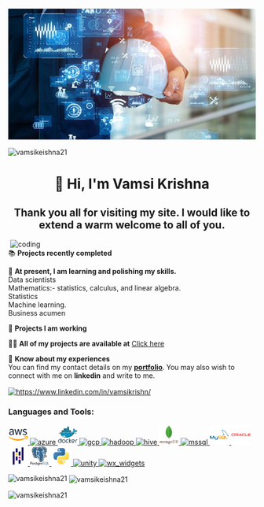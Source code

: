 ![logo](https://github.com/vamsikeishna21/vamsikeishna21/blob/main/how-to-become-a-data-engineer.jpg)

<p align="left"> <img src="https://komarev.com/ghpvc/?username=vamsikeishna21&label=Profile%20views&color=0e75b6&style=flat" alt="vamsikeishna21" /> </p>

<h1 align="center">🙋 Hi, I'm Vamsi Krishna</h1>
<h2 align="center">Thank you all for visiting my site. I would like to extend a warm welcome to all of you.</h2>

<img align="right" alt="coding" width="500" src="https://ameyacloud.in/wp-content/uploads/2021/07/AMAZON-AWS-DATA-ENGINEER.gif">


📚 **Projects recently completed** []()

📖 **At present, I am learning and polishing my skills.** <br>
Data scientists  <br> Mathematics:- statistics, calculus, and linear algebra. <br> Statistics <br> Machine learning. <br> Business acumen

📌 **Projects I am working** []()

👨‍💻 **All of my projects are available at** [Click here](https://github.com/vamsikeishna21?tab=repositories)

📄 **Know about my experiences**  <br> 
You can find my contact details on my [**portfolio**](https://vamsitarigopula97.wixsite.com/vamsi111). You may also wish to connect with me on **linkedin** and write to me.
<p align="left">
<a href="https://linkedin.com/in/https://www.linkedin.com/in/vamsikrishn/" target="blank"><img align="center" src="https://raw.githubusercontent.com/rahuldkjain/github-profile-readme-generator/master/src/images/icons/Social/linked-in-alt.svg" alt="https://www.linkedin.com/in/vamsikrishn/" height="30" width="40" /></a>
</p>

<h3 align="left">Languages and Tools:</h3>
<p align="left"> <a href="https://aws.amazon.com" target="_blank" rel="noreferrer"> <img src="https://raw.githubusercontent.com/devicons/devicon/master/icons/amazonwebservices/amazonwebservices-original-wordmark.svg" alt="aws" width="40" height="40"/> </a> <a href="https://azure.microsoft.com/en-in/" target="_blank" rel="noreferrer"> <img src="https://www.vectorlogo.zone/logos/microsoft_azure/microsoft_azure-icon.svg" alt="azure" width="40" height="40"/> </a> <a href="https://www.docker.com/" target="_blank" rel="noreferrer"> <img src="https://raw.githubusercontent.com/devicons/devicon/master/icons/docker/docker-original-wordmark.svg" alt="docker" width="40" height="40"/> </a> <a href="https://cloud.google.com" target="_blank" rel="noreferrer"> <img src="https://www.vectorlogo.zone/logos/google_cloud/google_cloud-icon.svg" alt="gcp" width="40" height="40"/> </a> <a href="https://hadoop.apache.org/" target="_blank" rel="noreferrer"> <img src="https://www.vectorlogo.zone/logos/apache_hadoop/apache_hadoop-icon.svg" alt="hadoop" width="40" height="40"/> </a> <a href="https://hive.apache.org/" target="_blank" rel="noreferrer"> <img src="https://www.vectorlogo.zone/logos/apache_hive/apache_hive-icon.svg" alt="hive" width="40" height="40"/> </a> <a href="https://www.mongodb.com/" target="_blank" rel="noreferrer"> <img src="https://raw.githubusercontent.com/devicons/devicon/master/icons/mongodb/mongodb-original-wordmark.svg" alt="mongodb" width="40" height="40"/> </a> <a href="https://www.microsoft.com/en-us/sql-server" target="_blank" rel="noreferrer"> <img src="https://www.svgrepo.com/show/303229/microsoft-sql-server-logo.svg" alt="mssql" width="40" height="40"/> </a> <a href="https://www.mysql.com/" target="_blank" rel="noreferrer"> <img src="https://raw.githubusercontent.com/devicons/devicon/master/icons/mysql/mysql-original-wordmark.svg" alt="mysql" width="40" height="40"/> </a> <a href="https://www.oracle.com/" target="_blank" rel="noreferrer"> <img src="https://raw.githubusercontent.com/devicons/devicon/master/icons/oracle/oracle-original.svg" alt="oracle" width="40" height="40"/> </a> <a href="https://pandas.pydata.org/" target="_blank" rel="noreferrer"> <img src="https://raw.githubusercontent.com/devicons/devicon/2ae2a900d2f041da66e950e4d48052658d850630/icons/pandas/pandas-original.svg" alt="pandas" width="40" height="40"/> </a> <a href="https://www.postgresql.org" target="_blank" rel="noreferrer"> <img src="https://raw.githubusercontent.com/devicons/devicon/master/icons/postgresql/postgresql-original-wordmark.svg" alt="postgresql" width="40" height="40"/> </a> <a href="https://www.python.org" target="_blank" rel="noreferrer"> <img src="https://raw.githubusercontent.com/devicons/devicon/master/icons/python/python-original.svg" alt="python" width="40" height="40"/> </a> <a href="https://unity.com/" target="_blank" rel="noreferrer"> <img src="https://www.vectorlogo.zone/logos/unity3d/unity3d-icon.svg" alt="unity" width="40" height="40"/> </a> <a href="https://www.wxwidgets.org/" target="_blank" rel="noreferrer"> <img src="https://upload.wikimedia.org/wikipedia/commons/b/bb/WxWidgets.svg" alt="wx_widgets" width="40" height="40"/> </a> </p>

<p><img align="left" src="https://github-readme-stats.vercel.app/api/top-langs?username=vamsikeishna21&show_icons=true&locale=en&layout=compact" alt="vamsikeishna21" /></p>

<p>&nbsp;<img align="center" src="https://github-readme-stats.vercel.app/api?username=vamsikeishna21&show_icons=true&locale=en" alt="vamsikeishna21" /></p>

<p><img align="center" src="https://github-readme-streak-stats.herokuapp.com/?user=vamsikeishna21&" alt="vamsikeishna21" /></p>

